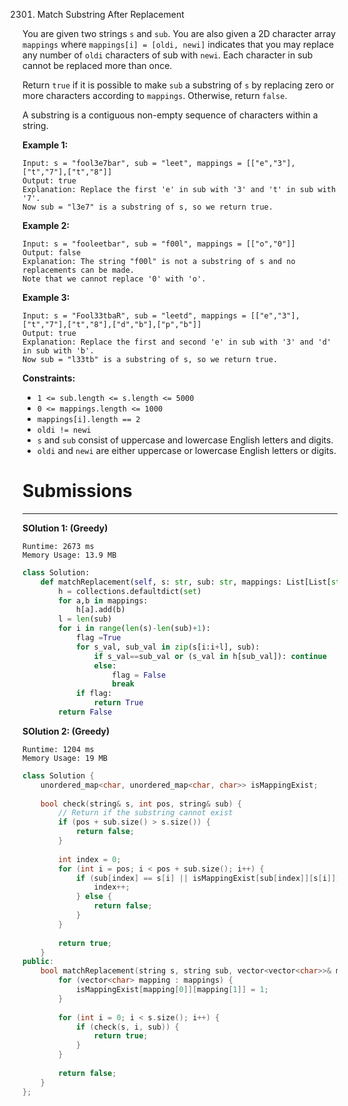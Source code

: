 2301. Match Substring After Replacement

You are given two strings `s` and `sub`. You are also given a 2D character array `mappings` where `mappings[i] = [oldi, newi]` indicates that you may replace any number of `oldi` characters of sub with `newi`. Each character in sub cannot be replaced more than once.

Return `true` if it is possible to make `sub` a substring of `s` by replacing zero or more characters according to `mappings`. Otherwise, return `false`.

A substring is a contiguous non-empty sequence of characters within a string.

 

**Example 1:**
```
Input: s = "fool3e7bar", sub = "leet", mappings = [["e","3"],["t","7"],["t","8"]]
Output: true
Explanation: Replace the first 'e' in sub with '3' and 't' in sub with '7'.
Now sub = "l3e7" is a substring of s, so we return true.
```

**Example 2:**
```
Input: s = "fooleetbar", sub = "f00l", mappings = [["o","0"]]
Output: false
Explanation: The string "f00l" is not a substring of s and no replacements can be made.
Note that we cannot replace '0' with 'o'.
```

**Example 3:**
```
Input: s = "Fool33tbaR", sub = "leetd", mappings = [["e","3"],["t","7"],["t","8"],["d","b"],["p","b"]]
Output: true
Explanation: Replace the first and second 'e' in sub with '3' and 'd' in sub with 'b'.
Now sub = "l33tb" is a substring of s, so we return true.
```
 

**Constraints:**

* `1 <= sub.length <= s.length <= 5000`
* `0 <= mappings.length <= 1000`
* `mappings[i].length == 2`
* `oldi != newi`
* `s` and `sub` consist of uppercase and lowercase English letters and digits.
* `oldi` and `newi` are either uppercase or lowercase English letters or digits.

# Submissions
---
**SOlution 1: (Greedy)**
```
Runtime: 2673 ms
Memory Usage: 13.9 MB
```
```python
class Solution:
    def matchReplacement(self, s: str, sub: str, mappings: List[List[str]]) -> bool:
        h = collections.defaultdict(set)
        for a,b in mappings:
            h[a].add(b)
        l = len(sub)
        for i in range(len(s)-len(sub)+1):
            flag =True
            for s_val, sub_val in zip(s[i:i+l], sub):
                if s_val==sub_val or (s_val in h[sub_val]): continue
                else:
                    flag = False
                    break
            if flag: 
                return True
        return False
```

**SOlution 2: (Greedy)**
```
Runtime: 1204 ms
Memory Usage: 19 MB
```
```c++
class Solution {
    unordered_map<char, unordered_map<char, char>> isMappingExist;
    
    bool check(string& s, int pos, string& sub) {
        // Return if the substring cannot exist
        if (pos + sub.size() > s.size()) {
            return false;
        }
        
        int index = 0;
        for (int i = pos; i < pos + sub.size(); i++) {
            if (sub[index] == s[i] || isMappingExist[sub[index]][s[i]]) {
                index++;
            } else {
                return false;
            }
        }
        
        return true;
    }
public:
    bool matchReplacement(string s, string sub, vector<vector<char>>& mappings) {
        for (vector<char> mapping : mappings) {
            isMappingExist[mapping[0]][mapping[1]] = 1;
        }
        
        for (int i = 0; i < s.size(); i++) {
            if (check(s, i, sub)) {
                return true;
            }
        }
        
        return false;
    }
};
```
